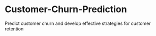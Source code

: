 # Customer-Churn-Prediction
 Predict customer churn and develop effective strategies for customer retention
